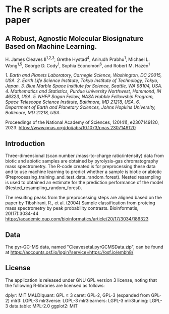 
# The R scripts are created for the paper

## A Robust, Agnostic Molecular Biosignature Based on Machine Learning. 
H. James Cleaves II<sup>1,2,3</sup>, Grethe Hystad<sup>4</sup>, Anirudh Prabhu<sup>1</sup>, Michael L. Wong<sup>1,5</sup>, George D. Cody<sup>1</sup>, Sophia Economon<sup>6</sup>, and Robert M. Hazen<sup>1</sup>

*1. Earth and Planets Laboratory, Carnegie Science, Washington, DC 20015, USA.*
*2. Earth Life Science Institute, Tokyo Institute of Technology, Tokyo, Japan.*
*3. Blue Marble Space Institute for Science, Seattle, WA 98104, USA.*
*4. Mathematics and Statistics, Purdue University Northwest, Hammond, IN 46323, USA.*
*5. NHFP Sagan Fellow, NASA Hubble Fellowship Program, Space Telescope Science Institute, Baltimore, MD 21218, USA.*
*6. Department of Earth and Planetary Sciences, Johns Hopkins University, Baltimore, MD 21218, USA.*

Proceedings of the National Academy of Sciences, 120(41), e2307149120,
2023. https://www.pnas.org/doi/abs/10.1073/pnas.2307149120

## Introduction
Three-dimensional (scan number /mass-to-charge ratio/intensity) data from biotic and abiotic samples are obtained by pyrolysis-gas chromatography mass spectrometry. The R-code created is for preprocessing these data and to use machine learning to predict whether a sample is biotic or abiotic (Preprocessing_training_and_test_data_random_forest).
Nested resampling is used to obtained an estimate for the prediction performance of the model (Nested_resampling_random_forest).

The resulting peaks from the preprocessing steps are aligned based on the paper by 
Tibshirani, R., et al. (2004) 
Sample classification from proteing mass spectrometry by peak probability contrasts.
Bioinformatis, 20(17):3034-44
https://academic.oup.com/bioinformatics/article/20/17/3034/186323

## Data
The pyr-GC-MS data, named "Cleavesetal.pyrGCMSData.zip", can be found at https://accounts.osf.io/login?service=https://osf.io/embh8/

## License
The application is released under GNU GPL version 3 license, noting that the following R-libraries are licensed as follows:

dplyr: MIT
MALDIquant: GPL ≥ 3
caret: GPL-2, GPL-3 (expanded from GPL-2)
mlr3: LGPL-3
mlr3verse: LGPL-3
mlr3learners: LGPL-3
mlr3tuning: LGPL-3
data.table: MPL-2.0
ggplot2: MIT
